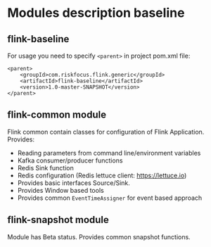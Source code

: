 # Modules description baseline
## flink-baseline
For usage you need to specify `<parent>` in project pom.xml file: 
```
<parent>
    <groupId>com.riskfocus.flink.generic</groupId>
    <artifactId>flink-baseline</artifactId>
    <version>1.0-master-SNAPSHOT</version>
</parent>
```
## flink-common module
Flink common contain classes for configuration of Flink Application.
Provides:
 - Reading parameters from command line/environment variables
 - Kafka consumer/producer functions
 - Redis Sink function
 - Redis configuration (Redis lettuce client: https://lettuce.io) 
 - Provides basic interfaces Source/Sink.
 - Provides Window based tools
 - Provides common `EventTimeAssigner` for event based approach
## flink-snapshot module
Module has Beta status. Provides common snapshot functions.